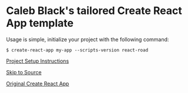 # Caleb Black's tailored Create React App template

Usage is simple, initialize your project with the following command:

```$ create-react-app my-app --scripts-version react-road```

[Project Setup Instructions](https://github.com/CalebBlack/React-Road/blob/master/packages/react-scripts/template/README.md)

[Skip to Source](https://github.com/CalebBlack/React-Road/tree/master/packages/react-scripts/template)

[Original Create React App](https://github.com/facebookincubator/create-react-app)
